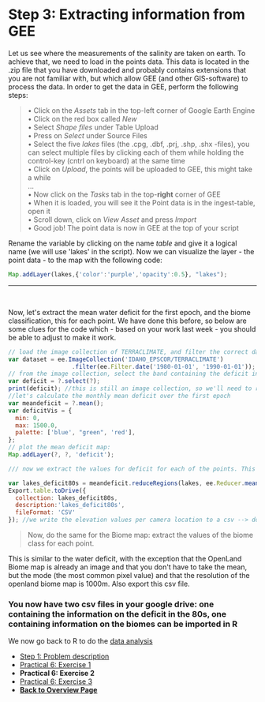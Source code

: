 # Step 3: Extracting information from GEE

Let us see where the measurements of the salinity are taken on earth. To achieve that, we need to load in the points data. This data is located in the .zip file that you have downloaded and probably contains extensions that you are not familiar with, but which allow GEE (and other GIS-software) to process the data. In order to get the data in GEE, perform the following steps:

> • Click on the *Assets* tab in the top-left corner of Google Earth Engine <br />
> • Click on the red box called *New* <br />
> • Select *Shape files* under Table Upload <br />
> • Press on *Select* under Source Files <br />
> • Select the five *lakes* files (the .cpg, .dbf, .prj, .shp, .shx -files), you can select multiple files by clicking each of them while holding the control-key (cntrl on keyboard) at the same time <br />
> • Click on *Upload*, the points will be uploaded to GEE, this might take a while <br />
> ... <br />
> • Now click on the *Tasks* tab in the top-**right** corner of GEE <br />
> • When it is loaded, you will see it the Point data is in the ingest-table, open it <br />
> • Scroll down, click on *View Asset* and press *Import* <br />
> • Good job! The point data is now in GEE at the top of your script <br />

Rename the variable by clicking on the name *table* and give it a logical name (we will use 'lakes' in the script). Now we can visualize the layer - the point data - to the map with the following code: 

```javascript
Map.addLayer(lakes,{'color':'purple','opacity':0.5}, "lakes");
```

***

<br />

Now, let's extract the mean water deficit for the first epoch, and the biome classification, this for each point. We have done this before, so below are some clues for the code which - based on your work last week - you should be able to adjust to make it work. 

```javascript
// load the image collection of TERRACLIMATE, and filter the correct dates
var dataset = ee.ImageCollection('IDAHO_EPSCOR/TERRACLIMATE')
                  .filter(ee.Filter.date('1980-01-01', '1990-01-01'));
// from the image collection, select the band containing the deficit information.
var deficit = ?.select(?);
print(deficit); //this is still an image collection, so we'll need to reduce it and take the mean (so that we have one mean layer instead of all the monthly layers in the collection
//let's calculate the monthly mean deficit over the first epoch
var meandeficit = ?.mean();
var deficitVis = {
  min: 0,
  max: 1500.0,
  palette: ['blue', "green", 'red'],
};
// plot the mean deficit map:
Map.addLayer(?, ?, 'deficit');

/// now we extract the values for deficit for each of the points. This is very similar to what we did in practical 5

var lakes_deficit80s = meandeficit.reduceRegions(lakes, ee.Reducer.mean( ),4638.3); // the 4638 is the resolution of the layer of terraclimate (see also in the catalogue)
Export.table.toDrive({
  collection: lakes_deficit80s,
  description:'lakes_deficit80s',
  fileFormat: 'CSV'
}); //we write the elevation values per camera location to a csv --> download this csv file

```
>Now, do the same for the Biome map: extract the values of the biome class for each point. 

This is similar to the water deficit, with the exception that the OpenLand Biome map is already an image and that you don't have to take the mean, but the mode (the most common pixel value) and that the resolution of the openland biome map is 1000m. Also export this csv file. 

### You now have two csv files in your google drive: one containing the information on the deficit in the 80s, one containing information on the biomes can be imported in R

We now go back to R to do the [data analysis](https://liesjacobs.github.io/worldfoodecosystems2023/practical3/Analysis.html)



<nav>
  <ul>
    <li><a href="intro.html">Step 1: Problem description</a></li>
    <li><a href="API.html">Practical 6: Exercise 1</a></li>
    <li><strong>Practical 6: Exercise 2</strong></li>
    <li><a href="Analysis.html">Practical 6: Exercise 3</a></li>
    <li><a href="../"><b>Back to Overview Page</b></a></li>
  </ul>
</nav>
